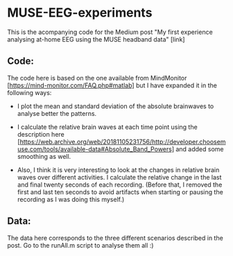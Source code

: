 # MUSE-EEG-experiments

This is the acompanying code for the Medium post "My first experience analysing at-home EEG using the MUSE headband data" [link]

## Code:

The code here is based on the one available from MindMonitor [https://mind-monitor.com/FAQ.php#matlab] but I have expanded it in the following ways:

- I plot the mean and standard deviation of the absolute brainwaves to analyse better the patterns.

- I calculate the relative brain waves at each time point using the description here [https://web.archive.org/web/20181105231756/http://developer.choosemuse.com/tools/available-data#Absolute_Band_Powers] and added some smoothing as well.

- Also, I think it is very interesting to look at the changes in relative brain waves over different activities. I calculate the relative change in the last and final twenty seconds of each recording. (Before that, I removed the first and last ten seconds to avoid artifacts when starting or pausing the recording as I was doing this myself.)

## Data:

The data here corresponds to the three different scenarios described in the post. Go to the runAll.m script to analyse them all :) 
